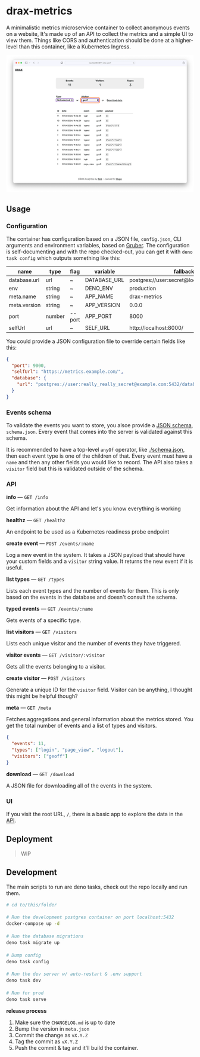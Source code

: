 # drax-metrics

A minimalistic metrics microservice container to collect anonymous events on a website,
It's made up of an API to collect the metrics and a simple UI to view them.
Things like CORS and authentication should be done at a higher-level than this container, like a Kubernetes Ingress.

![A screenshot of the DRAX UI showing filtering events](./assets/screenshot.webp)

## Usage

### Configuration

The container has configuration based on a JSON file, `config.json`, CLI arguments and environment variables, based on [Gruber](https://github.com/robb-j/gruber).
The configuration is self-documenting and with the repo checked-out, you can get it with `deno task config` which outputs something like this:

| name         | type   | flag   | variable     | fallback                                   |
| ------------ | ------ | ------ | ------------ | ------------------------------------------ |
| database.url | url    | ~      | DATABASE_URL | postgres://user:secret@localhost:5432/user |
| env          | string | ~      | DENO_ENV     | production                                 |
| meta.name    | string | ~      | APP_NAME     | drax-metrics                               |
| meta.version | string | ~      | APP_VERSION  | 0.0.0                                      |
| port         | number | --port | APP_PORT     | 8000                                       |
| selfUrl      | url    | ~      | SELF_URL     | http://localhost:8000/                     |

You could provide a JSON configuration file to override certain fields like this:

```json
{
  "port": 9000,
  "selfUrl": "https://metrics.example.com/",
  "database": {
    "url": "postgres://user:really_really_secret@example.com:5432/database"
  }
}
```

### Events schema

To validate the events you want to store, you alsoe provide a [JSON schema](https://json-schema.org/specification), `schema.json`.
Every event that comes into the server is validated against this schema.

It is recommended to have a top-level `anyOf` operator, like [./schema.json](./schema.json), then each event type is one of the children of that. Every event must have a `name` and then any other fields you would like to record. The API also takes a `visitor` field but this is validated outside of the schema.

### API

**info** — `GET /info`

Get information about the API and let's you know everything is working

**healthz** — `GET /healthz`

An endpoint to be used as a Kubernetes readiness probe endpoint

**create event** — `POST /events/:name`

Log a new event in the system. It takes a JSON payload that should have your custom fields and a `visitor` string value. It returns the new event if it is useful.

**list types** — `GET /types`

Lists each event types and the number of events for them. This is only based on the events in the database and doesn't consult the schema.

**typed events** — `GET /events/:name`

Gets events of a specific type.

**list visitors** — `GET /visitors`

Lists each unique visitor and the number of events they have triggered.

**visitor events** — `GET /visitor/:visitor`

Gets all the events belonging to a visitor.

**create visitor** — `POST /visitors`

Generate a unique ID for the `visitor` field. Visitor can be anything, I thought this might be helpful though?

**meta** — `GET /meta`

Fetches aggregations and general information about the metrics stored.
You get the total number of events and a list of types and visitors.

```json
{
  "events": 11,
  "types": ["login", "page_view", "logout"],
  "visitors": ["geoff"]
}
```

**download** — `GET /download`

A JSON file for downloading all of the events in the system.

### UI

If you visit the root URL, `/`, there is a basic app to explore the data in the [API](#api).

## Deployment

> WIP

## Development

The main scripts to run are deno tasks, check out the repo locally and run them.

```bash
# cd to/this/folder

# Run the development postgres container on port localhost:5432
docker-compose up -d

# Run the database migrations
deno task migrate up

# Dump config
deno task config

# Run the dev server w/ auto-restart & .env support
deno task dev

# Run for prod
deno task serve
```

**release process**

1. Make sure the `CHANGELOG.md` is up to date
2. Bump the version in `meta.json`
3. Commit the change as `vX.Y.Z`
4. Tag the commit as `vX.Y.Z`
5. Push the commit & tag and it'll build the container.
